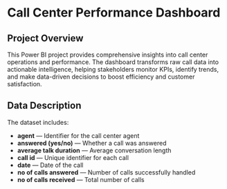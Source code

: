 # Call Center Performance Dashboard

## Project Overview
This Power BI project provides comprehensive insights into call center operations and performance. The dashboard transforms raw call data into actionable intelligence, helping stakeholders monitor KPIs, identify trends, and make data-driven decisions to boost efficiency and customer satisfaction.

## Data Description
The dataset includes:
- **agent** — Identifier for the call center agent
- **answered (yes/no)** — Whether a call was answered
- **average talk duration** — Average conversation length
- **call id** — Unique identifier for each call
- **date** — Date of the call
- **no of calls answered** — Number of calls successfully handled
- **no of calls received** — Total number of calls
